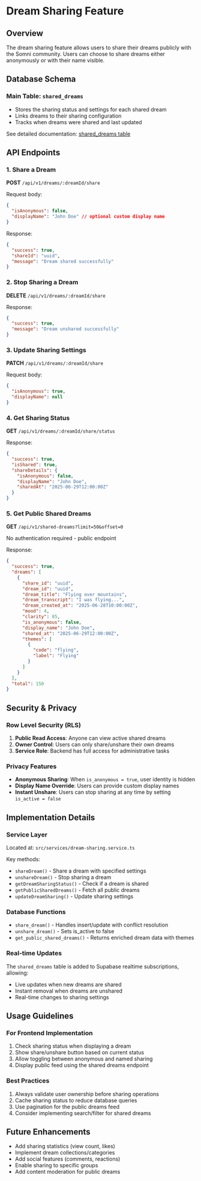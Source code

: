 # Dream Sharing Feature

## Overview
The dream sharing feature allows users to share their dreams publicly with the Somni community. Users can choose to share dreams either anonymously or with their name visible.

## Database Schema

### Main Table: `shared_dreams`
- Stores the sharing status and settings for each shared dream
- Links dreams to their sharing configuration
- Tracks when dreams were shared and last updated

See detailed documentation: [shared_dreams table](../tables/shared_dreams.md)

## API Endpoints

### 1. Share a Dream
**POST** `/api/v1/dreams/:dreamId/share`

Request body:
```json
{
  "isAnonymous": false,
  "displayName": "John Doe" // optional custom display name
}
```

Response:
```json
{
  "success": true,
  "shareId": "uuid",
  "message": "Dream shared successfully"
}
```

### 2. Stop Sharing a Dream
**DELETE** `/api/v1/dreams/:dreamId/share`

Response:
```json
{
  "success": true,
  "message": "Dream unshared successfully"
}
```

### 3. Update Sharing Settings
**PATCH** `/api/v1/dreams/:dreamId/share`

Request body:
```json
{
  "isAnonymous": true,
  "displayName": null
}
```

### 4. Get Sharing Status
**GET** `/api/v1/dreams/:dreamId/share/status`

Response:
```json
{
  "success": true,
  "isShared": true,
  "shareDetails": {
    "isAnonymous": false,
    "displayName": "John Doe",
    "sharedAt": "2025-06-29T12:00:00Z"
  }
}
```

### 5. Get Public Shared Dreams
**GET** `/api/v1/shared-dreams?limit=50&offset=0`

No authentication required - public endpoint

Response:
```json
{
  "success": true,
  "dreams": [
    {
      "share_id": "uuid",
      "dream_id": "uuid",
      "dream_title": "Flying over mountains",
      "dream_transcript": "I was flying...",
      "dream_created_at": "2025-06-28T10:00:00Z",
      "mood": 4,
      "clarity": 85,
      "is_anonymous": false,
      "display_name": "John Doe",
      "shared_at": "2025-06-29T12:00:00Z",
      "themes": [
        {
          "code": "flying",
          "label": "Flying"
        }
      ]
    }
  ],
  "total": 150
}
```

## Security & Privacy

### Row Level Security (RLS)
1. **Public Read Access**: Anyone can view active shared dreams
2. **Owner Control**: Users can only share/unshare their own dreams
3. **Service Role**: Backend has full access for administrative tasks

### Privacy Features
- **Anonymous Sharing**: When `is_anonymous = true`, user identity is hidden
- **Display Name Override**: Users can provide custom display names
- **Instant Unshare**: Users can stop sharing at any time by setting `is_active = false`

## Implementation Details

### Service Layer
Located at: `src/services/dream-sharing.service.ts`

Key methods:
- `shareDream()` - Share a dream with specified settings
- `unshareDream()` - Stop sharing a dream
- `getDreamSharingStatus()` - Check if a dream is shared
- `getPublicSharedDreams()` - Fetch all public dreams
- `updateDreamSharing()` - Update sharing settings

### Database Functions
- `share_dream()` - Handles insert/update with conflict resolution
- `unshare_dream()` - Sets is_active to false
- `get_public_shared_dreams()` - Returns enriched dream data with themes

### Real-time Updates
The `shared_dreams` table is added to Supabase realtime subscriptions, allowing:
- Live updates when new dreams are shared
- Instant removal when dreams are unshared
- Real-time changes to sharing settings

## Usage Guidelines

### For Frontend Implementation
1. Check sharing status when displaying a dream
2. Show share/unshare button based on current status
3. Allow toggling between anonymous and named sharing
4. Display public feed using the shared dreams endpoint

### Best Practices
1. Always validate user ownership before sharing operations
2. Cache sharing status to reduce database queries
3. Use pagination for the public dreams feed
4. Consider implementing search/filter for shared dreams

## Future Enhancements
- Add sharing statistics (view count, likes)
- Implement dream collections/categories
- Add social features (comments, reactions)
- Enable sharing to specific groups
- Add content moderation for public dreams
